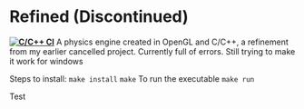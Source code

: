 # Refined (Discontinued)
**[![C/C++ CI](https://github.com/sacreative10/Refined/actions/workflows/c-cpp.yml/badge.svg)](https://github.com/sacreative10/Refined/actions/workflows/c-cpp.yml)**
A physics engine created in OpenGL and C/C++, a refinement from my earlier cancelled project.
Currently full of errors. Still trying to make it work for windows


Steps to install:
  `make install`
  `make`
  To run the executable
  `make run`
  
  Test
